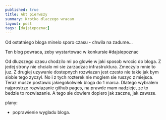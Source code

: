 ```yaml
---
published: true
title: Akt pierwszy
summary: Krotko dlaczego wracam
layout: post
tags: [dajsiepoznac]
---
```

Od ostatniego bloga minelo sporo czasu - chwila na zadume...

Ten blog powraca, zeby wystartowac w konkursie #dajsiepoznac

Od dluzszego czasu chodzilo mi po glowie w jaki sposob wrocic do bloga. Z jedej strony nie chcialo mi sie zarzadzac infrastruktura. Zmeczylo mnie to juz. Z drugiej uzywanie dostepnych rozwiazan jest czesto nie takie jak bym siobie tego zyczyl. No  i z tych rozterek nie moglem sie ruszyc z miejsca. Teraz musze postawic jakiegokolwiek bloga do 1 marca. Dlatego wybralem najprostrze rozwiazanie github pages, na prawde mam nadzieje, ze to bedzie to rozwiazanie. A tego sie dowiem dopiero jak zaczne, jak zawsze.

plany:

- poprawienie wygladu bloga.
